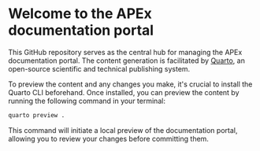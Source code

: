 # Welcome to the APEx documentation portal

This GitHub repository serves as the central hub for managing the APEx documentation portal. 
The content generation is facilitated by [Quarto](https://quarto.org/), an open-source scientific and technical publishing system.

To preview the content and any changes you make, it's crucial to install the Quarto CLI beforehand. 
Once installed, you can preview the content by running the following command in your terminal:

```bash
quarto preview .
```

This command will initiate a local preview of the documentation portal, allowing you to review your changes before committing them.
